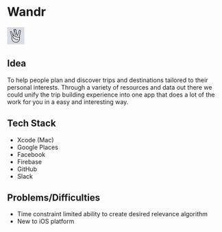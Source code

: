 # Wandr

![Wandr Icon](TravelApp/Assets.xcassets/wandricon.imageset/wandricon.png)

## Idea

To help people plan and discover trips and destinations tailored to their personal
interests. Through a variety of resources and data out there we could unify the trip
building experience into one app that does a lot of the work for you in a easy and
interesting way.

## Tech Stack

* Xcode (Mac)
* Google Places
* Facebook
* Firebase
* GitHub
* Slack

## Problems/Difficulties

* Time constraint limited ability to create desired relevance algorithm
* New to iOS platform
